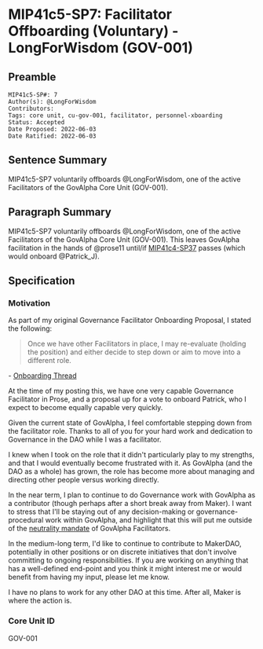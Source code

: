 # MIP41c5-SP7: Facilitator Offboarding (Voluntary) - LongForWisdom (GOV-001) 

## Preamble

```
MIP41c5-SP#: 7
Author(s): @LongForWisdom
Contributors:
Tags: core unit, cu-gov-001, facilitator, personnel-xboarding
Status: Accepted
Date Proposed: 2022-06-03
Date Ratified: 2022-06-03
```

## Sentence Summary

MIP41c5-SP7 voluntarily offboards @LongForWisdom, one of the active Facilitators of the GovAlpha Core Unit (GOV-001).

## Paragraph Summary

MIP41c5-SP7 voluntarily offboards @LongForWisdom, one of the active Facilitators of the GovAlpha Core Unit (GOV-001). This leaves GovAlpha facilitation in the hands of @prose11 until/if [MIP41c4-SP37](MIP41/MIP41c4-Subproposals/MIP41c4-SP37.md) passes (which would onboard @Patrick_J).

## Specification

### Motivation

As part of my original Governance Facilitator Onboarding Proposal, I stated the following:

> Once we have other Facilitators in place, I may re-evaluate (holding the position) and either decide to step down or aim to move into a different role.

\- [Onboarding Thread](https://forum.makerdao.com/t/mip0c12-sp2-subproposal-for-core-personnel-onboarding-governance-facilitator/2351)

At the time of my posting this, we have one very capable Governance Facilitator in Prose, and a proposal up for a vote to onboard Patrick, who I expect to become equally capable very quickly.  

Given the current state of GovAlpha, I feel comfortable stepping down from the facilitator role. Thanks to all of you for your hard work and dedication to Governance in the DAO while I was a facilitator. 

I knew when I took on the role that it didn't particularly play to my strengths, and that I would eventually become frustrated with it. As GovAlpha (and the DAO as a whole) has grown, the role has become more about managing and directing other people versus working directly. 

In the near term, I plan to continue to do Governance work with GovAlpha as a contributor (though perhaps after a short break away from Maker). I want to stress that I'll be staying out of any decision-making or governance-procedural work within GovAlpha, and highlight that this will put me outside of the [neutrality mandate](https://mips.makerdao.com/mips/details/MIP39c2SP3#govalpha-s-mandate) of GovAlpha Facilitators.

In the medium-long term, I'd like to continue to contribute to MakerDAO, potentially in other positions or on discrete initiatives that don't involve committing to ongoing responsibilities. If you are working on anything that has a well-defined end-point and you think it might interest me or would benefit from having my input, please let me know. 

I have no plans to work for any other DAO at this time. After all, Maker is where the action is.

### Core Unit ID

GOV-001

